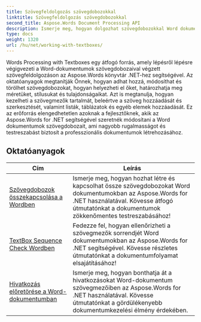 ```yaml
---
title: Szövegfeldolgozás szövegdobozokkal
linktitle: Szövegfeldolgozás szövegdobozokkal
second_title: Aspose.Words Document Processing API
description: Ismerje meg, hogyan dolgozhat szövegdobozokkal Word dokumentumokban az Aspose.Words for .NET használatával. Lépésről lépésre bemutató oktatóanyagok mintakóddal a szövegdobozok hatékony létrehozásához, kezeléséhez és formázásához.
type: docs
weight: 1320
url: /hu/net/working-with-textboxes/
---
```

Words Processing with Textboxes egy átfogó forrás, amely lépésről lépésre végigvezeti a Word-dokumentumok szövegdobozaival végzett szövegfeldolgozáson az Aspose.Words könyvtár .NET-hez segítségével. Az oktatóanyagok megtanítják Önnek, hogyan adhat hozzá, módosíthat és törölhet szövegdobozokat, hogyan helyezheti el őket, határozhatja meg méretüket, stílusukat és tulajdonságaikat. Azt is megtanulja, hogyan kezelheti a szövegmezők tartalmát, beleértve a szöveg hozzáadását és szerkesztését, valamint listák, táblázatok és egyéb elemek hozzáadását. Ez az erőforrás elengedhetetlen azoknak a fejlesztőknek, akik az Aspose.Words for .NET segítségével szeretnék módosítani a Word dokumentumok szövegdobozait, ami nagyobb rugalmasságot és testreszabást biztosít a professzionális dokumentumok létrehozásához.

 ## Oktatóanyagok
| Cím | Leírás |
| --- | --- |
| [Szövegdobozok összekapcsolása a Wordben](./create-a-link/) | Ismerje meg, hogyan hozhat létre és kapcsolhat össze szövegdobozokat Word dokumentumokban az Aspose.Words for .NET használatával. Kövesse átfogó útmutatónkat a dokumentumok zökkenőmentes testreszabásához! |
| [TextBox Sequence Check Wordben](./check-sequence/) | Fedezze fel, hogyan ellenőrizheti a szövegmezők sorrendjét Word dokumentumokban az Aspose.Words for .NET segítségével. Kövesse részletes útmutatónkat a dokumentumfolyamat elsajátításához! |
| [Hivatkozás előretörése a Word-dokumentumban](./break-a-link/) | Ismerje meg, hogyan bonthatja át a hivatkozásokat Word-dokumentum szövegmezőiben az Aspose.Words for .NET használatával. Kövesse útmutatónkat a gördülékenyebb dokumentumkezelési élmény érdekében. |